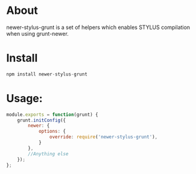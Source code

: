 # About
newer-stylus-grunt is a set of helpers which enables STYLUS compilation when using grunt-newer.


# Install

```javascript
npm install newer-stylus-grunt
```
# Usage:
```javascript
module.exports = function(grunt) {
    grunt.initConfig({
        newer: {
            options: {
                override: require('newer-stylus-grunt'),
            }
        },
        //Anything else
    });
};
```
